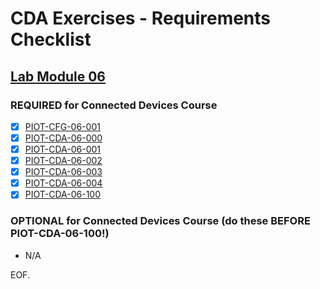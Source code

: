 # CDA Exercises - Requirements Checklist

## [Lab Module 06](https://github.com/orgs/programming-the-iot/projects/1#column-10488434)

### REQUIRED for Connected Devices Course

- [x] [PIOT-CFG-06-001](https://github.com/programming-the-iot/book-exercise-tasks/issues/80)
- [x] [PIOT-CDA-06-000](https://github.com/programming-the-iot/book-exercise-tasks/issues/11)
- [x] [PIOT-CDA-06-001](https://github.com/programming-the-iot/book-exercise-tasks/issues/19)
- [x] [PIOT-CDA-06-002](https://github.com/programming-the-iot/book-exercise-tasks/issues/18)
- [x] [PIOT-CDA-06-003](https://github.com/programming-the-iot/book-exercise-tasks/issues/17)
- [x] [PIOT-CDA-06-004](https://github.com/programming-the-iot/book-exercise-tasks/issues/87)
- [x] [PIOT-CDA-06-100](https://github.com/programming-the-iot/book-exercise-tasks/issues/5)

### OPTIONAL for Connected Devices Course (do these BEFORE PIOT-CDA-06-100!)

- N/A

EOF.

